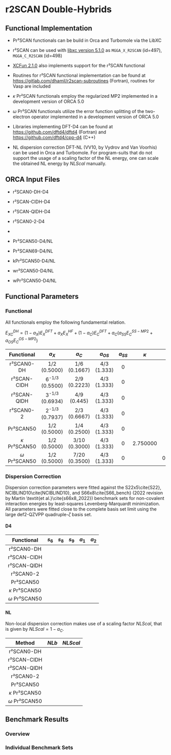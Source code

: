 # r2SCAN Double-Hybrids

## Functional Implementation

- Pr²SCAN functionals can be build in Orca and Turbomole via the LibXC
- r²SCAN can be used with [libxc version 5.1.0](https://www.tddft.org/programs/libxc/changes/#510---2021-01-19) as `MGGA_X_R2SCAN` (id=497), `MGGA_C_R2SCAN` (id=498)
- [XCFun 2.1.0](https://github.com/dftlibs/xcfun/releases/tag/v2.1.0) also implements support for the r²SCAN functional
- Routines for r²SCAN functional implementation can be found at https://gitlab.com/dhamil/r2scan-subroutines (Fortran), routines for Vasp are included

- $\kappa$ Pr²SCAN functionals employ the regularized MP2 implemented in a development version of ORCA 5.0
- $\omega$ Pr²SCAN functionals utilize the error function splitting of the two-electron operator implemented in a development version of ORCA 5.0

- Libraries implementing DFT-D4 can be found at https://github.com/dftd4/dftd4 (Fortran) and https://github.com/dftd4/cpp-d4 (C++)
- NL dispersion correction DFT-NL (VV10, by Vydrov and Van Voorhis) can be used in Orca and Turbomole. For program-suits that do not support the usage of a scaling factor of the NL energy, one can scale the obtained NL energy by $NLScal$ manually.

## ORCA Input Files

- r²SCAN0-DH-D4
- r²SCAN-CIDH-D4
- r²SCAN-QIDH-D4
- r²SCAN0-2-D4
- 
- Pr²SCAN50-D4/NL
- Pr²SCAN69-D4/NL

- kPr²SCAN50-D4/NL

- wr²SCAN50-D4/NL
- wPr²SCAN50-D4/NL


## Functional Parameters

### Functional

All functionals employ the following fundamental relation.

$E_{XC}^{DH} = (1-a_{X})E_{X}^{DFT} + a_{X}E_{X}^{HF} + (1-a_{C})E_{C}^{DFT} + a_{C}(a_{SS}E_{C}^{SS-MP2}+a_{OS}E_{C}^{OS-MP2})$


| Functional | $a_X$ | $a_C$ | $a_{OS}$ | $a_{SS}$ | $\kappa$ | $\omega$ | 
| :---: | :---: | :---: | :---: | :---: | :---: | :---: |
|r²SCAN0-DH	|	1/2	<br>(0.5000)	|	1/6 <br>(0.1667) |	4/3 <br>(1.333)	|	0	|  |  |
|r²SCAN-CIDH	|	6<sup>-1/3</sup>	<br>(0.5500)	|	2/9 <br>(0.2223) |	4/3	 <br>(1.333)|	0	|  |  |
|r²SCAN-QIDH	|	3<sup>-1/3</sup>	<br>(0.6934)	|	4/9 <br>(0.445) |	4/3 <br>(1.333)	|	0	|  |  |
|r²SCAN0-2	|	2<sup>-1/3</sup>	<br>(0.7937)	|	2/3 <br>(0.6667) |	4/3 <br>(1.333)	|	0	|  |  |
|Pr²SCAN50	|	1/2	<br>(0.5000)	|	1/4 <br>(0.2500)	|	4/3 <br>(1.333)	|	0	|  |  |
|$\kappa$ Pr²SCAN50	|	1/2	<br>(0.5000)	|	3/10 <br>(0.3000)	|	4/3 <br>(1.333)	|	0	| 2.750000 |  |
|$\omega$ Pr²SCAN50	|	1/2	<br>(0.5000)	|	7/20 <br>(0.3500)	|	4/3 <br>(1.333)	|	0	|  | 0.214013 |

### Dispersion Correction

Dispersion correction parameters were fitted against the S22x5\cite{S22}, NCIBLIND10\cite{NCIBLIND10}, and S66x8\cite{S66_bench} (2022 revision by Martin \textit{et al.}\cite{s66x8_2022}) benchmark sets for non-covalent interaction energies by least-squares Levenberg-Marquardt minimization. All parameters were fitted close to the complete basis set limit using the large def2-QZVPP quadruple-$\zeta$ basis set.

#### D4
| Functional | $s_6$ | $s_8$ | $s_9$ | $a_1$ | $a_2$ |
| :---: | :---: | :---: | :---: | :---: | :---: |
|r²SCAN0-DH	|  |  |  |  |  |
|r²SCAN-CIDH	|  |  |  |  |  |
|r²SCAN-QIDH	|  |  |  |  |  |
|r²SCAN0-2	|  |  |  |  |  | |
|Pr²SCAN50	|  |  |  |  |  |
|$\kappa$ Pr²SCAN50	|  |  |  |  |  |
|$\omega$ Pr²SCAN50	|  |  |  |  |  |

#### NL
Non-local dispersion correction makes use of a scaling factor $NLScal$, that is given by $NLScal=1-a_C$.

| Method | $NLb$ | $NLScal$ |
| :---: | :---: | :---: |
|r²SCAN0-DH	|  |	 |
|r²SCAN-CIDH	|  |	 |
|r²SCAN-QIDH	|  |	 |
|r²SCAN0-2	|  |	 |
|Pr²SCAN50	|  |	 |
|$\kappa$ Pr²SCAN50	|  |	 |
|$\omega$ Pr²SCAN50	|  |	 |


## Benchmark Results

### Overview

### Individual Benchmark Sets


